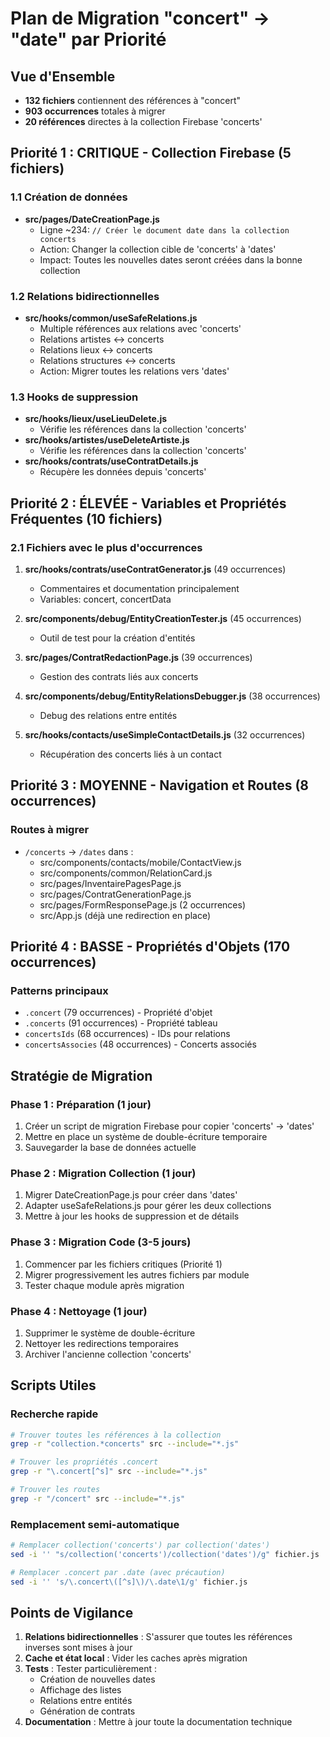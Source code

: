 # Plan de Migration "concert" → "date" par Priorité

## Vue d'Ensemble
- **132 fichiers** contiennent des références à "concert"
- **903 occurrences** totales à migrer
- **20 références** directes à la collection Firebase 'concerts'

## Priorité 1 : CRITIQUE - Collection Firebase (5 fichiers)

### 1.1 Création de données
- **src/pages/DateCreationPage.js**
  - Ligne ~234: `// Créer le document date dans la collection concerts`
  - Action: Changer la collection cible de 'concerts' à 'dates'
  - Impact: Toutes les nouvelles dates seront créées dans la bonne collection

### 1.2 Relations bidirectionnelles
- **src/hooks/common/useSafeRelations.js**
  - Multiple références aux relations avec 'concerts'
  - Relations artistes ↔ concerts
  - Relations lieux ↔ concerts
  - Relations structures ↔ concerts
  - Action: Migrer toutes les relations vers 'dates'

### 1.3 Hooks de suppression
- **src/hooks/lieux/useLieuDelete.js**
  - Vérifie les références dans la collection 'concerts'
- **src/hooks/artistes/useDeleteArtiste.js**
  - Vérifie les références dans la collection 'concerts'
- **src/hooks/contrats/useContratDetails.js**
  - Récupère les données depuis 'concerts'

## Priorité 2 : ÉLEVÉE - Variables et Propriétés Fréquentes (10 fichiers)

### 2.1 Fichiers avec le plus d'occurrences
1. **src/hooks/contrats/useContratGenerator.js** (49 occurrences)
   - Commentaires et documentation principalement
   - Variables: concert, concertData
   
2. **src/components/debug/EntityCreationTester.js** (45 occurrences)
   - Outil de test pour la création d'entités
   
3. **src/pages/ContratRedactionPage.js** (39 occurrences)
   - Gestion des contrats liés aux concerts
   
4. **src/components/debug/EntityRelationsDebugger.js** (38 occurrences)
   - Debug des relations entre entités

5. **src/hooks/contacts/useSimpleContactDetails.js** (32 occurrences)
   - Récupération des concerts liés à un contact

## Priorité 3 : MOYENNE - Navigation et Routes (8 occurrences)

### Routes à migrer
- `/concerts` → `/dates` dans :
  - src/components/contacts/mobile/ContactView.js
  - src/components/common/RelationCard.js
  - src/pages/InventairePagesPage.js
  - src/pages/ContratGenerationPage.js
  - src/pages/FormResponsePage.js (2 occurrences)
  - src/App.js (déjà une redirection en place)

## Priorité 4 : BASSE - Propriétés d'Objets (170 occurrences)

### Patterns principaux
- `.concert` (79 occurrences) - Propriété d'objet
- `.concerts` (91 occurrences) - Propriété tableau
- `concertsIds` (68 occurrences) - IDs pour relations
- `concertsAssocies` (48 occurrences) - Concerts associés

## Stratégie de Migration

### Phase 1 : Préparation (1 jour)
1. Créer un script de migration Firebase pour copier 'concerts' → 'dates'
2. Mettre en place un système de double-écriture temporaire
3. Sauvegarder la base de données actuelle

### Phase 2 : Migration Collection (1 jour)
1. Migrer DateCreationPage.js pour créer dans 'dates'
2. Adapter useSafeRelations.js pour gérer les deux collections
3. Mettre à jour les hooks de suppression et de détails

### Phase 3 : Migration Code (3-5 jours)
1. Commencer par les fichiers critiques (Priorité 1)
2. Migrer progressivement les autres fichiers par module
3. Tester chaque module après migration

### Phase 4 : Nettoyage (1 jour)
1. Supprimer le système de double-écriture
2. Nettoyer les redirections temporaires
3. Archiver l'ancienne collection 'concerts'

## Scripts Utiles

### Recherche rapide
```bash
# Trouver toutes les références à la collection
grep -r "collection.*concerts" src --include="*.js"

# Trouver les propriétés .concert
grep -r "\.concert[^s]" src --include="*.js"

# Trouver les routes
grep -r "/concert" src --include="*.js"
```

### Remplacement semi-automatique
```bash
# Remplacer collection('concerts') par collection('dates')
sed -i '' "s/collection('concerts')/collection('dates')/g" fichier.js

# Remplacer .concert par .date (avec précaution)
sed -i '' 's/\.concert\([^s]\)/\.date\1/g' fichier.js
```

## Points de Vigilance

1. **Relations bidirectionnelles** : S'assurer que toutes les références inverses sont mises à jour
2. **Cache et état local** : Vider les caches après migration
3. **Tests** : Tester particulièrement :
   - Création de nouvelles dates
   - Affichage des listes
   - Relations entre entités
   - Génération de contrats
4. **Documentation** : Mettre à jour toute la documentation technique
